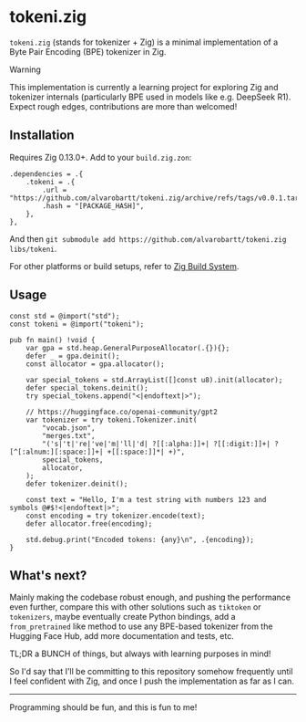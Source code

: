 # tokeni.zig

`tokeni.zig` (stands for tokenizer + Zig) is a minimal implementation of a Byte
Pair Encoding (BPE) tokenizer in Zig.

> [!WARNING]
> This implementation is currently a learning project for exploring Zig and
> tokenizer internals (particularly BPE used in models like e.g. DeepSeek R1).
> Expect rough edges, contributions are more than welcomed!

## Installation

Requires Zig 0.13.0+. Add to your `build.zig.zon`:

```zig
.dependencies = .{
    .tokeni = .{
        .url = "https://github.com/alvarobartt/tokeni.zig/archive/refs/tags/v0.0.1.tar.gz",
        .hash = "[PACKAGE_HASH]",
    },
},
```

And then `git submodule add https://github.com/alvarobartt/tokeni.zig libs/tokeni`.

For other platforms or build setups, refer to [Zig Build System](https://ziglang.org/learn/build-system/).

## Usage

```zig
const std = @import("std");
const tokeni = @import("tokeni");

pub fn main() !void {
    var gpa = std.heap.GeneralPurposeAllocator(.{}){};
    defer _ = gpa.deinit();
    const allocator = gpa.allocator();

    var special_tokens = std.ArrayList([]const u8).init(allocator);
    defer special_tokens.deinit();
    try special_tokens.append("<|endoftext|>");

    // https://huggingface.co/openai-community/gpt2
    var tokenizer = try tokeni.Tokenizer.init(
        "vocab.json",
        "merges.txt",
        "('s|'t|'re|'ve|'m|'ll|'d| ?[[:alpha:]]+| ?[[:digit:]]+| ?[^[:alnum:][:space:]]+| +[[:space:]]*| +)",
        special_tokens,
        allocator,
    );
    defer tokenizer.deinit();

    const text = "Hello, I'm a test string with numbers 123 and symbols @#$!<|endoftext|>";
    const encoding = try tokenizer.encode(text);
    defer allocator.free(encoding);

    std.debug.print("Encoded tokens: {any}\n", .{encoding});
}
```

## What's next?

Mainly making the codebase robust enough, and pushing the performance even further,
compare this with other solutions such as `tiktoken` or `tokenizers`, maybe eventually
create Python bindings, add a `from_pretrained` like method to use any BPE-based
tokenizer from the Hugging Face Hub, add more documentation and tests, etc.

TL;DR a BUNCH of things, but always with learning purposes in mind!

So I'd say that I'll be committing to this repository somehow frequently until I
feel confident with Zig, and once I push the implementation as far as I can.

---

Programming should be fun, and this is fun to me!
